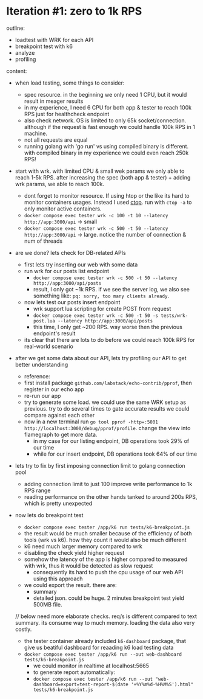 # Iteration #1: zero to 1k RPS
outline:
- loadtest with WRK for each API
- breakpoint test with k6
- analyze
- profiling

content:
- when load testing, some things to consider:
  - spec resource. in the beginning we only need 1 CPU, but it would result in meager results
  - in my experience, I need 6 CPU for both app & tester to reach 100k RPS just for healthcheck endpoint
  - also check network. OS is limited to only 65k socket/connection. although if the request is fast enough we could handle 100k RPS in 1 machine.
  - not all requests are equal
  - running golang with 'go run' vs using compiled binary is different. with compiled binary in my experience we could even reach 250k RPS!
- start with wrk. with limited CPU & small wek params we only able to reach 1-5k RPS. after increasing the spec (both app & tester) + adding wrk params, we able to reach 100k.
  - dont forget to monitor resource. If using htop or the like its hard to monitor containers usages. Instead I used [ctop](https://github.com/bcicen/ctop). run with `ctop -a` to only monitor active containers.
  - `docker compose exec tester wrk -c 100 -t 10 --latency http://app:3000/api` -> small
  - `docker compose exec tester wrk -c 500 -t 50 --latency http://app:3000/api` -> large. notice the number of connection & num of threads
- are we done? lets check for DB-related APIs
  - first lets try inserting our web with some data
  - run wrk for our posts list endpoint
    - `docker compose exec tester wrk -c 500 -t 50 --latency http://app:3000/api/posts`
    - result, I only got ~1k RPS. if we see the server log, we also see something like: `pq: sorry, too many clients already`.
  - now lets test our posts insert endpoint
    - wrk support lua scripting for create POST from request
    - `docker compose exec tester wrk -c 500 -t 50 -s tests/wrk-post.lua --latency http://app:3000/api/posts`
    - this time, I only get ~200 RPS. way worse then the previous endpoint's result
  - its clear that there are lots to do before we could reach 100k RPS for real-world scenario
- after we get some data about our API, lets try profiling our API to get better understanding
  - reference:
  - first install package `github.com/labstack/echo-contrib/pprof`, then register in our echo app
  - re-run our app
  - try to generate some load. we could use the same WRK setup as previous. try to do several times to gate accurate results we could compare against each other
  - now in a new terminal run `go tool pprof -http=:5001 http://localhost:3000/debug/pprof/profile`. change the view into flamegraph to get more data.
    - in my case for our listing endpoint, DB operations took 29% of our time
    - while for our insert endpoint, DB operations took 64% of our time
- lets try to fix by first imposing connection limit to golang connection pool
  - adding connection limit to just 100 improve write performance to 1k RPS range
  - reading performance on the other hands tanked to around 200s RPS, which is pretty unexpected

- now lets do breakpoint test
  - `docker compose exec tester /app/k6 run tests/k6-breakpoint.js`
  - the result would be much smaller because of the efficiency of both tools (wrk vs k6). how they count it would also be much different
  - k6 need much larger memory compared to wrk
  - disabling the check yield higher request
  - somehow the latency of the app is higher compared to measured with wrk, thus it would be detected as slow request
    - consequently its hard to push the cpu usage of our web API using this approach
  - we could export the result. there are:
    - summary
    - detailed json. could be huge. 2 minutes breakpoint test yield 500MB file.

  // below need more elaborate checks. req/s is different compared to text summary. its consume way to much memory. loading the data also very costly.
  - the tester container already included `k6-dashboard` package, that give us beatiful dashboard for reaading k6 load testing data
  - `docker compose exec tester /app/k6 run --out web-dashboard tests/k6-breakpoint.js`
    - we could monitor in realtime at localhost:5665
    - to generate report automatically:
    - `docker compose exec tester /app/k6 run --out "web-dashboard=export=test-report-$(date '+%Y%m%d-%H%M%S').html" tests/k6-breakpoint.js`




